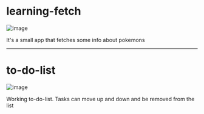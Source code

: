 # learning-fetch
![image](https://github.com/user-attachments/assets/8f039be1-c28e-41eb-8bac-f501c71c27e0)

It's a small app that fetches some info about pokemons

_______________________________________________________________

# to-do-list
![image](https://github.com/user-attachments/assets/738d3db4-8e81-431e-80ba-a6e3fd5043df)

Working to-do-list. Tasks can move up and down and be removed from the list
